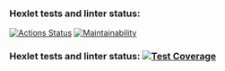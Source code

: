 ### Hexlet tests and linter status:
[![Actions Status](https://github.com/Cekurok/backend-project-44/workflows/hexlet-check/badge.svg)](https://github.com/Cekurok/backend-project-44/actions)
[![Maintainability](https://api.codeclimate.com/v1/badges/4e9a0d343f5708e5ce18/maintainability)](https://codeclimate.com/github/Cekurok/backend-project-44/maintainability)
### Hexlet tests and linter status: [![Test Coverage](https://api.codeclimate.com/v1/badges/4e9a0d343f5708e5ce18/test_coverage)](https://codeclimate.com/github/Cekurok/backend-project-44/test_coverage)